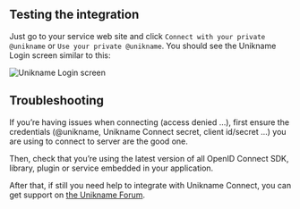 ## Testing the integration

Just go to your service web site and click `Connect with your private @unikname` or `Use your private @unikname`.
You should see the Unikname Login screen similar to this:

![Unikname Login screen](/connect/connect-with-your-private-unikname-screen.png)

## Troubleshooting

If you’re having issues when connecting (access denied ...), first ensure the credentials (@unikname, Unikname Connect secret, client id/secret ...) you are using to connect to <uniknameconnect/> server are the good one.

Then, check that you’re using the latest version of all OpenID Connect SDK, library, plugin or service embedded in your application.

After that, if still you need help to integrate with Unikname Connect, you can get support on [the Unikname Forum](https://forum.unikname.com/c/un-business/support/14).
